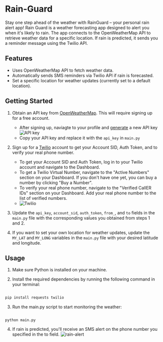 # Rain-Guard

Stay one step ahead of the weather with RainGuard – your personal rain alert app!
Rain Guard is a weather forecasting app designed to alert you when it's likely to rain. The app connects to the OpenWeatherMap API to retrieve weather data for a specific location. If rain is predicted, it sends you a reminder message using the Twilio API.

## Features

- Uses OpenWeatherMap API to fetch weather data.
- Automatically sends SMS reminders via Twilio API if rain is forecasted.
- Set a specific location for weather updates (currently set to a default location).

## Getting Started

1. Obtain an API key from [OpenWeatherMap](https://openweathermap.org/api). This will require signing up for a free account.

   - After signing up, naviagte to your profile and [generate](https://home.openweathermap.org/api_keys) a new API key
     ![API key](https://github.com/GameDevMitchell/Rain-Guard/assets/146736445/caa502cc-8f20-486c-a27e-8fd27686d7ee)
   - Copy your API key and replace it with the `api_key` in `main.py`

2. Sign up for a [Twilio](https://www.twilio.com/) account to get your Account SID, Auth Token, and to verify your real phone number.

   - To get your Account SID and Auth Token, log in to your Twilio account and navigate to the Dashboard.
   - To get a Twilio Virtual Number, navigate to the "Active Numbers" section on your Dashboard. If you don't have one yet, you can buy a number by clicking "Buy a Number".
   - To verify your real phone number, navigate to the "Verified CallER IDs" section on your Dashboard. Add your real phone number to the list of verified numbers.
   - ![Twilio](https://github.com/GameDevMitchell/Rain-Guard/assets/146736445/7cc29f89-2f5a-42c0-91b4-0f0113bb1dc0)

3. Update the `api_key`, `account_sid`, `auth_token`, `from_`, and `to` fields in the `main.py` file with the corresponding values you obtained from steps 1 and 2.

4. If you want to set your own location for weather updates, update the `MY_LAT` and `MY_LONG` variables in the `main.py` file with your desired latitude and longitude.

## Usage

1. Make sure Python is installed on your machine.

2. Install the required dependencies by running the following command in your terminal:

```sh

pip install requests twilio

```

3. Run the main.py script to start monitoring the weather:

```Sh

python main.py

```

4. If rain is predicted, you'll receive an SMS alert on the phone number you specified in the to field.
![rain-alert](https://github.com/GameDevMitchell/Rain-Guard/assets/146736445/c2efb0ae-620a-4eb7-8782-f6753c9f385a)
